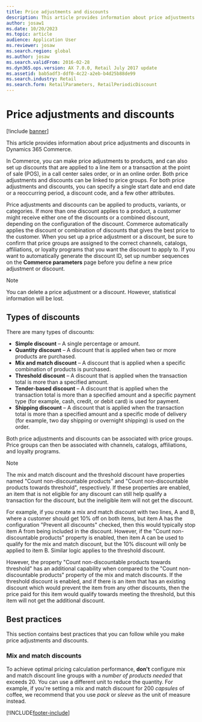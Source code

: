 ```yaml
---
title: Price adjustments and discounts
description: This article provides information about price adjustments and discounts in Dynamics 365 Commerce.
author: josaw1
ms.date: 10/20/2023
ms.topic: article
audience: Application User
ms.reviewer: josaw
ms.search.region: global
ms.author: josaw
ms.search.validFrom: 2016-02-28
ms.dyn365.ops.version: AX 7.0.0, Retail July 2017 update
ms.assetid: bab5adf3-ddf0-4c22-a2eb-b4d25b88de99
ms.search.industry: Retail
ms.search.form: RetailParameters, RetailPeriodicDiscount
---
```


# Price adjustments and discounts

[!include [banner](includes/banner.md)]

This article provides information about price adjustments and discounts in Dynamics 365 Commerce.

In Commerce, you can make price adjustments to products, and can also set up discounts that are applied to a line item or a transaction at the point of sale (POS), in a call center sales order, or in an online order. Both price adjustments and discounts can be linked to price groups. For both price adjustments and discounts, you can specify a single start date and end date or a reoccurring period, a discount code, and a few other attributes. 

Price adjustments and discounts can be applied to products, variants, or categories. If more than one discount applies to a product, a customer might receive either one of the discounts or a combined discount, depending on the configuration of the discount. Commerce automatically applies the discount or combination of discounts that gives the best price to the customer. When you set up a price adjustment or a discount, be sure to confirm that price groups are assigned to the correct channels, catalogs, affiliations, or loyalty programs that you want the discount to apply to. If you want to automatically generate the discount ID, set up number sequences on the **Commerce parameters** page before you define a new price adjustment or discount.

> [!NOTE]
> You can delete a price adjustment or a discount. However, statistical information will be lost.

## Types of discounts

There are many types of discounts:

- **Simple discount** – A single percentage or amount.
- **Quantity discount** – A discount that is applied when two or more products are purchased.
- **Mix and match discount** – A discount that is applied when a specific combination of products is purchased.
- **Threshold discount** – A discount that is applied when the transaction total is more than a specified amount.
- **Tender-based discount** – A discount that is applied when the transaction total is more than a specified amount and a specific payment type (for example, cash, credit, or debit card) is used for payment.
- **Shipping discount** – A discount that is applied when the transaction total is more than a specified amount and a specific mode of delivery (for example, two day shipping or overnight shipping) is used on the order.

Both price adjustments and discounts can be associated with price groups. Price groups can then be associated with channels, catalogs, affiliations, and loyalty programs.

> [!NOTE]
> The mix and match discount and the threshold discount have properties named "Count non-discountable products" and "Count non-discountable products towards threshold", respectively. If these properties are enabled, an item that is not eligible for any discount can still help qualify a transaction for the discount, but the ineligible item will not get the discount. 
> 
> For example, if you create a mix and match discount with two lines, A and B, where a customer should get 10% off on both items, but item A has the configuration "Prevent all discounts" checked, then this would typically stop item A from being included in the discount. However, if the "Count non-discountable products" property is enabled, then item A can be used to qualify for the mix and match discount, but the 10% discount will only be applied to item B. Similar logic applies to the threshold discount. 
>
> However, the property "Count non-discountable products towards threshold" has an additional capability when compared to the "Count non-discountable products" property of the mix and match discounts. If the threshold discount is enabled, and if there is an item that has an existing discount which would prevent the item from any other discounts, then  the price paid for this item would qualify towards meeting the threshold, but this item will not get the additional discount.

## Best practices

This section contains best practices that you can follow while you make price adjustments and discounts.

### Mix and match discounts

To achieve optimal pricing calculation performance, **don't** configure mix and match discount line groups with a *number of products needed* that exceeds 20. You can use a different unit to reduce the quantity. For example, if you're setting a mix and match discount for 200 *capsules* of coffee, we recommend that you use *pack* or *sleeve* as the unit of measure instead.

[!INCLUDE[footer-include](../includes/footer-banner.md)]
